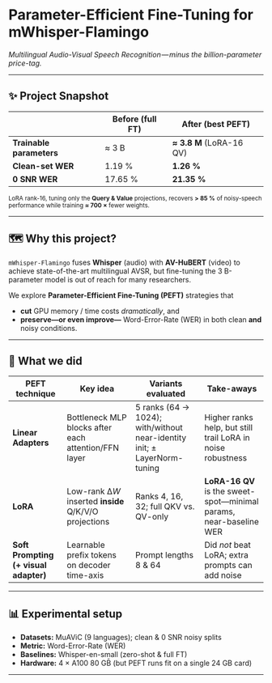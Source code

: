 # Parameter-Efficient Fine-Tuning for **mWhisper-Flamingo**
*Multilingual Audio-Visual Speech Recognition — minus the billion-parameter price-tag.*

---

## ✨ Project Snapshot

|                           | **Before (full FT)** | **After (best PEFT)** |
|---------------------------|----------------------|-----------------------|
| **Trainable parameters**  | ≈ 3 B               | **≈ 3.8 M** (LoRA-16 QV) |
| **Clean-set WER**         | 1.19 %               | **1.26 %** |
| **0 SNR WER**             | 17.65 %              | **21.35 %** |

<sub>LoRA rank-16, tuning only the **Query & Value** projections, recovers **> 85 %** of noisy-speech performance while training **≈ 700 ×** fewer weights.</sub>

---

## 🗺️ Why this project?

`mWhisper-Flamingo` fuses **Whisper** (audio) with **AV-HuBERT** (video) to achieve state-of-the-art multilingual AVSR, but fine-tuning the 3 B-parameter model is out of reach for many researchers.

We explore **Parameter-Efficient Fine-Tuning (PEFT)** strategies that

* **cut** GPU memory / time costs *dramatically*, and  
* **preserve—or even improve—** Word-Error-Rate (WER) in both clean **and** noisy conditions.

---

## 🔬 What we did

| PEFT technique | Key idea | Variants evaluated | Take-aways |
|----------------|----------|--------------------|------------|
| **Linear Adapters** | Bottleneck MLP blocks after each attention/FFN layer | 5 ranks (64 → 1024); with/without near-identity init; ± LayerNorm-tuning | Higher ranks help, but still trail LoRA in noise robustness |
| **LoRA** | Low-rank Δ*W* inserted **inside** Q/K/V/O projections | Ranks 4, 16, 32; full QKV vs. QV-only | **LoRA-16 QV** is the sweet-spot—minimal params, near-baseline WER |
| **Soft Prompting (+ visual adapter)** | Learnable prefix tokens on decoder time-axis | Prompt lengths 8 & 64 | Did *not* beat LoRA; extra prompts can add noise |

---

## 📊 Experimental setup

* **Datasets:** MuAViC (9 languages); clean & 0 SNR noisy splits  
* **Metric:** Word-Error-Rate (WER)  
* **Baselines:** Whisper-en-small (zero-shot & full FT)  
* **Hardware:** 4 × A100 80 GB̄ (but PEFT runs fit on a single 24 GB card)

---
